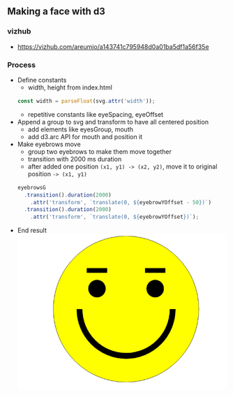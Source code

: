 ## Making a face with d3
### vizhub
- https://vizhub.com/areumjo/a143741c795948d0a01ba5df1a56f35e

### Process
- Define constants
    - width, height from index.html
    ```js
    const width = parseFloat(svg.attr('width'));
    ```
    - repetitive constants like eyeSpacing, eyeOffset
- Append a group to svg and transform to have all centered position
    - add elements like eyesGroup, mouth
    - add d3.arc API for mouth and position it
- Make eyebrows move
    - group two eyebrows to make them move together
    - transition with 2000 ms duration
    - after added one position `(x1, y1) -> (x2, y2)`, move it to original position `-> (x1, y1)`
    ```js
    eyebrowsG
      .transition().duration(2000)
        .attr('transform', `translate(0, ${eyebrowYOffset - 50})`)
      .transition().duration(2000)
        .attr('transform', `translate(0, ${eyebrowYOffset})`);
    ```
- End result
![](2-d3-face.png)
